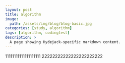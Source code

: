 ```yaml
---
layout: post
title: algorithm
image: 
  path: /assets/img/blog/blog-basic.jpg
categories: [study, algorithm]
tags: [algorithm, codingtest]
description: >
  A page showing Hydejack-specific markdown content.  
---
```

11111111111111111111
22222222222222222222222